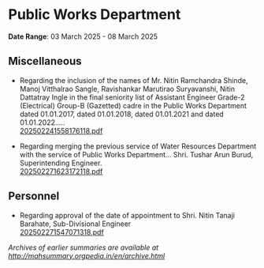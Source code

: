 # Public Works Department

**Date Range**: 03 March 2025 - 08 March 2025


## Miscellaneous
- Regarding the inclusion of the names of Mr. Nitin Ramchandra Shinde, Manoj Vitthalrao Sangle, Ravishankar Marutirao Suryavanshi, Nitin Dattatray Ingle in the final seniority list of Assistant Engineer Grade-2 (Electrical) Group-B (Gazetted) cadre in the Public Works Department dated 01.01.2017, dated 01.01.2018, dated 01.01.2021 and dated 01.01.2022.....\
  [202502241558176118.pdf](https://gr.maharashtra.gov.in/Site/Upload/Government%20Resolutions/English/202502241558176118....pdf)

- Regarding merging the previous service of Water Resources Department with the service of Public Works Department... Shri. Tushar Arun Burud, Superintending Engineer.\
  [202502271623172118.pdf](https://gr.maharashtra.gov.in/Site/Upload/Government%20Resolutions/English/202502271623172118.pdf)

## Personnel
- Regarding approval of the date of appointment to Shri. Nitin Tanaji Barahate, Sub-Divisional Engineer\
  [202502271547071318.pdf](https://gr.maharashtra.gov.in/Site/Upload/Government%20Resolutions/English/202502271547071318.pdf)


*Archives of earlier summaries are available at http://mahsummary.orgpedia.in/en/archive.html*